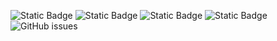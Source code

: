 ![Static Badge](https://img.shields.io/badge/blacklists-60-000000) ![Static Badge](https://img.shields.io/badge/blacklisted-2595593-cc0000) ![Static Badge](https://img.shields.io/badge/whitelisted-2245-00CC00) ![Static Badge](https://img.shields.io/badge/streaming_blacklist-28107-000000) ![GitHub issues](https://img.shields.io/github/issues/fabriziosalmi/blacklists)

